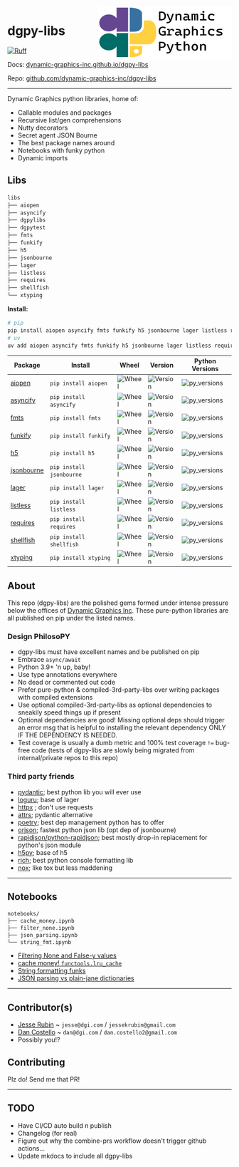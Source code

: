 <a href="https://github.com/dynamic-graphics-inc/dgpy-libs">
<img align="right" src="https://github.com/dynamic-graphics-inc/dgpy-libs/blob/main/docs/images/dgpy_banner.svg?raw=true" alt="drawing" height="120" width="300"/>
</a>

# dgpy-libs

[![Ruff](https://img.shields.io/endpoint?url=https://raw.githubusercontent.com/astral-sh/ruff/main/assets/badge/v2.json)](https://github.com/astral-sh/ruff)

Docs: [dynamic-graphics-inc.github.io/dgpy-libs](https://dynamic-graphics-inc.github.io/dgpy-libs/)

Repo: [github.com/dynamic-graphics-inc/dgpy-libs](https://github.com/dynamic-graphics-inc/dgpy-libs)

---

Dynamic Graphics python libraries, home of:

- Callable modules and packages
- Recursive list/gen comprehensions
- Nutty decorators
- Secret agent JSON Bourne
- The best package names around
- Notebooks with funky python
- Dynamic imports

## Libs

```txt
libs
├── aiopen
├── asyncify
├── dgpylibs
├── dgpytest
├── fmts
├── funkify
├── h5
├── jsonbourne
├── lager
├── listless
├── requires
├── shellfish
└── xtyping
```

**Install:**

```bash
# pip
pip install aiopen asyncify fmts funkify h5 jsonbourne lager listless requires shellfish xtyping
# uv
uv add aiopen asyncify fmts funkify h5 jsonbourne lager listless requires shellfish xtyping
```

| Package | Install | Wheel | Version | Python Versions |
|--------|---------|-------|---------|-----------------|
| [aiopen](./libs/aiopen) | `pip install aiopen` | ![Wheel](https://img.shields.io/pypi/wheel/aiopen.svg) | ![Version](https://img.shields.io/pypi/v/aiopen.svg) | ![py_versions](https://img.shields.io/pypi/pyversions/aiopen.svg) |
| [asyncify](./libs/asyncify) | `pip install asyncify` | ![Wheel](https://img.shields.io/pypi/wheel/asyncify.svg) | ![Version](https://img.shields.io/pypi/v/asyncify.svg) | ![py_versions](https://img.shields.io/pypi/pyversions/asyncify.svg) |
| [fmts](./libs/fmts) | `pip install fmts` | ![Wheel](https://img.shields.io/pypi/wheel/fmts.svg) | ![Version](https://img.shields.io/pypi/v/fmts.svg) | ![py_versions](https://img.shields.io/pypi/pyversions/fmts.svg) |
| [funkify](./libs/funkify) | `pip install funkify` | ![Wheel](https://img.shields.io/pypi/wheel/funkify.svg) | ![Version](https://img.shields.io/pypi/v/funkify.svg) | ![py_versions](https://img.shields.io/pypi/pyversions/funkify.svg) |
| [h5](./libs/h5) | `pip install h5` | ![Wheel](https://img.shields.io/pypi/wheel/h5.svg) | ![Version](https://img.shields.io/pypi/v/h5.svg) | ![py_versions](https://img.shields.io/pypi/pyversions/h5.svg) |
| [jsonbourne](./libs/jsonbourne) | `pip install jsonbourne` | ![Wheel](https://img.shields.io/pypi/wheel/jsonbourne.svg) | ![Version](https://img.shields.io/pypi/v/jsonbourne.svg) | ![py_versions](https://img.shields.io/pypi/pyversions/jsonbourne.svg) |
| [lager](./libs/lager) | `pip install lager` | ![Wheel](https://img.shields.io/pypi/wheel/lager.svg) | ![Version](https://img.shields.io/pypi/v/lager.svg) | ![py_versions](https://img.shields.io/pypi/pyversions/lager.svg) |
| [listless](./libs/listless) | `pip install listless` | ![Wheel](https://img.shields.io/pypi/wheel/listless.svg) | ![Version](https://img.shields.io/pypi/v/listless.svg) | ![py_versions](https://img.shields.io/pypi/pyversions/listless.svg) |
| [requires](./libs/requires) | `pip install requires` | ![Wheel](https://img.shields.io/pypi/wheel/requires.svg) | ![Version](https://img.shields.io/pypi/v/requires.svg) | ![py_versions](https://img.shields.io/pypi/pyversions/requires.svg) |
| [shellfish](./libs/shellfish) | `pip install shellfish` | ![Wheel](https://img.shields.io/pypi/wheel/shellfish.svg) | ![Version](https://img.shields.io/pypi/v/shellfish.svg) | ![py_versions](https://img.shields.io/pypi/pyversions/shellfish.svg) |
| [xtyping](./libs/xtyping) | `pip install xtyping` | ![Wheel](https://img.shields.io/pypi/wheel/xtyping.svg) | ![Version](https://img.shields.io/pypi/v/xtyping.svg) | ![py_versions](https://img.shields.io/pypi/pyversions/xtyping.svg) |

## About

This repo (dgpy-libs) are the polished gems formed under intense pressure below the offices of [Dynamic Graphics Inc](http://dgi.com/). These pure-python libraries are all published on pip under the listed names.

### Design PhilosoPY

- dgpy-libs must have excellent names and be published on pip
- Embrace `async/await`
- Python 3.9+ 'n up, baby!
- Use type annotations everywhere
- No dead or commented out code
- Prefer pure-python & compiled-3rd-party-libs over writing packages with compiled extensions
- Use optional compiled-3rd-party-libs as optional dependencies to sneakily speed things up if present
- Optional dependencies are good! Missing optional deps should trigger an error msg that is helpful to installing the relevant dependency ONLY IF THE DEPENDENCY IS NEEDED.
- Test coverage is usually a dumb metric and 100% test coverage `!=` bug-free code (tests of dgpy-libs are slowly being migrated from internal/private repos to this repo)

### Third party friends

- [pydantic](https://pydantic-docs.helpmanual.io/); best python lib you will ever use
- [loguru](https://github.com/Delgan/loguru); base of lager
- [httpx](https://www.python-httpx.org/) ; don't use requests
- [attrs](https://github.com/python-attrs/attrs); pydantic alternative
- [poetry](https://github.com/python-poetry/poetry); best dep management python has to offer
- [orjson](https://github.com/ijl/orjson); fastest python json lib (opt dep of jsonbourne)
- [rapidjson/python-rapidjson](https://github.com/python-rapidjson/python-rapidjson); best mostly drop-in replacement for python's json module
- [h5py](https://github.com/h5py/h5py); base of h5
- [rich](https://github.com/willmcgugan/rich); best python console formatting lib
- [nox](https://github.com/theacodes/nox); like tox but less maddening

---

## Notebooks

```
notebooks/
├── cache_money.ipynb
├── filter_none.ipynb
├── json_parsing.ipynb
└── string_fmt.ipynb
```

- [Filtering None and False-y values](./notebooks/filter_none)
- [cache money! `functools.lru_cache`](./notebooks/cache_money)
- [String formatting funks](./notebooks/string_fmt)
- [JSON parsing vs plain-jane dictionaries](./notebooks/json_parsing)

---

## Contributor(s)

- [Jesse Rubin](https://github.com/jessekrubin) ~ `jesse@dgi.com` / `jessekrubin@gmail.com`
- [Dan Costello](https://github.com/dan-costello) ~ `dan@dgi.com` / `dan.costello2@gmail.com`
- Possibly you!?

## Contributing

Plz do! Send me that PR!

---

## TODO

- Have CI/CD auto build n publish
- Changelog (for real)
- Figure out why the combine-prs workflow doesn't trigger github actions...
- Update mkdocs to include all dgpy-libs
